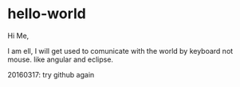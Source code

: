 # hello-world

Hi Me,

I am ell, I will get used to comunicate with the world by keyboard not mouse.
like angular and eclipse.

20160317: try github again
